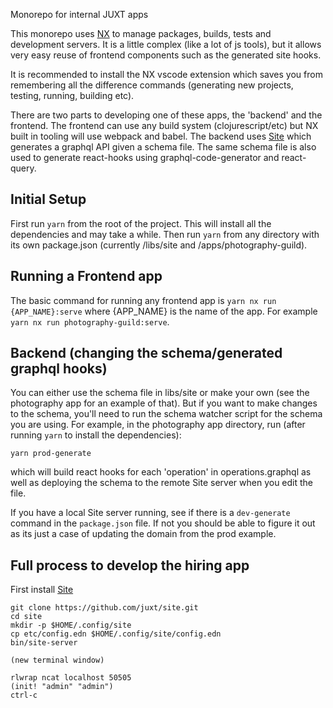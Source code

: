 Monorepo for internal JUXT apps

This monorepo uses [NX](https://nx.dev) to manage packages, builds, tests and development servers. It is a little complex (like a lot of js tools), but it allows very easy reuse of frontend components such as the generated site hooks.

It is recommended to install the NX vscode extension which saves you from remembering all the difference commands (generating new projects, testing, running, building etc).

There are two parts to developing one of these apps, the 'backend' and the frontend. The frontend can use any build system (clojurescript/etc) but NX built in tooling will use webpack and babel. The backend uses [Site](https://github.com/juxt/site) which generates a graphql API given a schema file. The same schema file is also used to generate react-hooks using graphql-code-generator and react-query.

## Initial Setup

First run `yarn` from the root of the project. This will install all the dependencies and may take a while. Then run `yarn` from any directory with its own package.json (currently /libs/site and /apps/photography-guild).

## Running a Frontend app

The basic command for running any frontend app is `yarn nx run {APP_NAME}:serve` where {APP_NAME} is the name of the app. For example `yarn nx run photography-guild:serve`.

## Backend (changing the schema/generated graphql hooks)

You can either use the schema file in libs/site or make your own (see the photography app for an example of that). But if you want to make changes to the schema, you'll need to run the schema watcher script for the schema you are using. For example, in the photography app directory, run (after running `yarn` to install the dependencies):

```
yarn prod-generate
```

which will build react hooks for each 'operation' in operations.graphql as well as deploying the schema to the remote Site server when you edit the file.

If you have a local Site server running, see if there is a `dev-generate` command in the `package.json` file. If not you should be able to figure it out as its just a case of updating the domain from the prod example.

## Full process to develop the hiring app

First install [Site](https://github.com/juxt/site)

```
git clone https://github.com/juxt/site.git
cd site
mkdir -p $HOME/.config/site
cp etc/config.edn $HOME/.config/site/config.edn
bin/site-server

(new terminal window)

rlwrap ncat localhost 50505
(init! "admin" "admin")
ctrl-c
```
